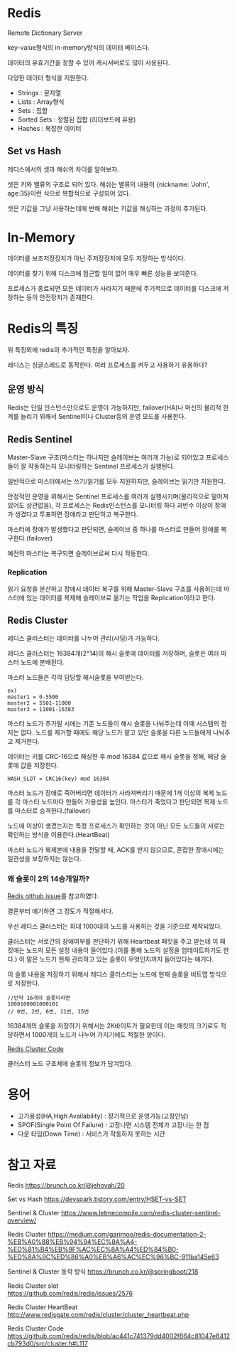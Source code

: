 # Redis
Remote Dictionary Server

key-value형식의 in-memory방식의 데이터 베이스다.

데이터의 유효기간을 정할 수 있어 캐시서버로도 많이 사용된다.

다양한 데이터 형식을 지원한다.
- Strings : 문자열
- Lists : Array형식
- Sets : 집합
- Sorted Sets : 정렬된 집합 (리더보드에 유용)
- Hashes : 복잡한 데이터

## Set vs Hash
레디스에서의 셋과 해쉬의 차이를 알아보자.

셋은 키와 밸류의 구조로 되어 있다. 해쉬는 밸류의 내용이 {nickname: 'John', age:35}이런 식으로 복합적으로 구성되어 있다.

셋은 키값을 그냥 사용하는데에 반해 해쉬는 키값을 해싱하는 과정이 추가된다.

# In-Memory
데이터를 보조저장장치가 아닌 주저장장치에 모두 저장하는 방식이다.

데이터를 찾기 위해 디스크에 접근할 일이 없어 매우 빠른 성능을 보여준다.

프로세스가 종료되면 모든 데이터가 사라지기 때문에 주기적으로 데이터를 디스크에 저장하는 등의 안전장치가 존재한다.

# Redis의 특징
위 특징외에 redis의 추가적인 특징을 알아보자.

레디스는 싱글스레드로 동작한다. 여러 프로세스를 켜두고 사용하기 유용하다?

## 운영 방식
Redis는 단일 인스턴스만으로도 운영이 가능하지만, failover(HA)나 머신의 물리적 한계를 늘리기 위해서 Sentinel이나 Cluster등의 운영 모드를 사용한다.

## Redis Sentinel
Master-Slave 구조(마스터는 하나지만 슬레이브는 여러개 가능)로 되어있고 프로세스들이 잘 작동하는지 모니터링하는 Sentinel 프로세스가 실행된다.

일반적으로 마스터에서는 쓰기/읽기를 모두 지원하지만, 슬레이브는 읽기만 지원한다.

안정적인 운영을 위해서는 Sentinel 프로세스를 여러개 실행시키며(물리적으로 떨어져 있어도 상관없음), 각 프로세스는 Redis인스턴스를 모니터링 하다 과반수 이상이 장애가 생겼다고 투표하면 장애라고 판단하고 복구한다.

마스터에 장애가 발생했다고 판단되면, 슬레이브 중 하나를 마스터로 만들어 장애를 복구한다.(failover)

예전의 마스터는 복구되면 슬레이브로써 다시 작동한다.

### Replication
읽기 요청을 분산하고 장애시 데이터 복구를 위해 Master-Slave 구조를 사용하는데 마스터에 있는 데이터를 복제해 슬레이브로 옮기는 작업을 Replication이라고 한다.

## Redis Cluster
레디스 클러스터는 데이터를 나누어 관리(샤딩)가 가능하다.

레디스 클러스터는 16384개(2^14)의 해시 슬롯에 데이터를 저장하며, 슬롯은 여러 마스터 노드에 분배된다.

마스터 노드들은 각각 담당할 해시슬롯을 부여받는다.
```
ex)
master1 = 0-5500
master2 = 5501-11000
master3 = 11001-16383
```

마스터 노드가 추가될 시에는 기존 노드들이 해시 슬롯을 나눠주는데 이때 시스템의 정지는 없다. 노드를 제거할 때에도 해당 노드가 맡고 있던 슬롯을 다른 노드들에게 나눠주고 제거한다.

데이터는 키를 CRC-16으로 해싱한 후 mod 16384 값으로 해시 슬롯을 정해, 해당 슬롯에 값을 저장한다.

`HASH_SLOT = CRC16(key) mod 16384`

마스터 노드가 장애로 죽어버리면 데이터가 사라져버리기 때문에 1개 이상의 복제 노드를 각 마스터 노드마다 만들어 가용성을 높인다. 마스터가 죽었다고 판단되면 복제 노드를 마스터로 승격한다.(failover)

노드에 이상이 생겼는지는 특정 프로세스가 확인하는 것이 아닌 모든 노드들이 서로는 확인하는 방식을 이용한다.(HeartBeat)

마스터 노드가 복제본에 내용을 전달할 때, ACK를 받지 않으므로, 혼잡한 장애시에는 일관성을 보장하지는 않는다.

### 왜 슬롯이 2의 14승개일까?
[Redis github issue](https://github.com/redis/redis/issues/2576)를 참고하였다.

결론부터 얘기하면 그 정도가 적절해서다.

우선 레디스 클러스터는 최대 1000대의 노드를 사용하는 것을 기준으로 제작되었다.

클러스터는 서로간의 장애여부를 판단하기 위해 Heartbeat 패킷을 주고 받는데 이 패킷에는 노드의 모든 설정 내용이 들어있다.(이를 통해 노드의 설정을 업데이트하기도 한다.) 이 말은 노드가 현재 관리하고 있는 슬롯이 무엇인지까지 들어있다는 얘기다.

이 슬롯 내용을 저장하기 위해서 레디스 클러스터는 노드에 현재 슬롯을 비트맵 방식으로 저장한다.
```
//만약 16개의 슬롯이라면
1000100001000101
// 0번, 2번, 6번, 11번, 15번
```
16384개의 슬롯을 저장하기 위해서는 2K바이트가 필요한데 이는 패킷의 크기로도 적당하면서 1000개의 노드가 나누어 가지기에도 적절한 양이다.

[Redis Cluster Code](https://github.com/redis/redis/blob/ac441c741379dd4002f664c81047e8412cb793d0/src/cluster.h#L117)

클러스터 노드 구조체에 슬롯의 정보가 담겨있다.

# 용어
- 고가용성(HA,High Availability) : 장기적으로 운영가능(고장안남)
- SPOF(Single Point Of Failure) : 고장나면 시스템 전체가 고장나는 한 점
- 다운 타임(Down Time) : 서비스가 작동하지 못하는 시간
# 참고 자료
Redis
https://brunch.co.kr/@jehovah/20

Set vs Hash
https://devspark.tistory.com/entry/HSET-vs-SET

Sentinel & Cluster
https://www.letmecompile.com/redis-cluster-sentinel-overview/

Redis Cluster
https://medium.com/garimoo/redis-documentation-2-%EB%A0%88%EB%94%94%EC%8A%A4-%ED%81%B4%EB%9F%AC%EC%8A%A4%ED%84%B0-%ED%8A%9C%ED%86%A0%EB%A6%AC%EC%96%BC-911ba145e63

Sentinel & Cluster 동작 방식
https://brunch.co.kr/@springboot/218

Redis Cluster slot<br>
https://github.com/redis/redis/issues/2576

Redis Cluster HeartBeat
http://www.redisgate.com/redis/cluster/cluster_heartbeat.php

Redis Cluster Code https://github.com/redis/redis/blob/ac441c741379dd4002f664c81047e8412cb793d0/src/cluster.h#L117
